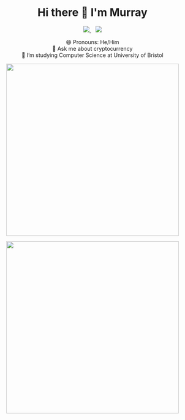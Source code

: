 
<h1 align="center">Hi there 👋 I'm Murray</h1>  
  
<p align='center'>
  
  <a href="https://www.linkedin.com/in/murraygrovessoftware/">
    <img src="https://img.shields.io/badge/linkedin-%230077B5.svg?&style=for-the-badge&logo=linkedin&logoColor=white" />
  </a>&nbsp;&nbsp;
  <a href="mailto:github@murraygrov.es">
    <img src="https://img.shields.io/badge/Gmail-D14836?style=for-the-badge&logo=gmail&logoColor=white" />
  </a>
  <!--<a href="placeholder">
    <img src="https://img.shields.io/badge/Twitter-1DA1F2?style=for-the-badge&logo=twitter&logoColor=white" />        
  </a>&nbsp;&nbsp;-->
 </p>
 <p align="center">
  😄 Pronouns: He/Him  <br>
💬 Ask me about cryptocurrency  <br>
🌱 I’m studying Computer Science at University of Bristol  <br>
  </p>
  <p align="center">
  <img width="450" src="https://github-readme-stats-beta-steel-43.vercel.app/api/wakatime?username=murraygroves&langs_count=16&layout=compact&custom_title=Past%20Year%20Stats&theme=react">
</p>
<p align="center">
  <img width="450" src="https://github-readme-stats-beta-steel-43.vercel.app/api/top-langs/?username=MurrayGroves&layout=compact&theme=react&count_private=true&exclude_repo=os-hackathon,MurraxCoin-Faucet,posthog.com,CBIS-Education-4WD-Car-Xbox-Controller-Interface,github-readme-stats,code-sign-action">
</p>
